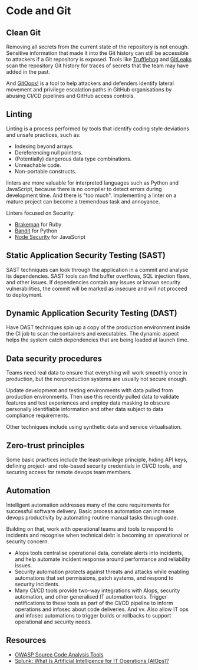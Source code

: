 # Code and Git

## Clean Git

Removing all secrets from the current state of the repository is not enough. Sensitive information that made it into the Git history can still be accessible to attackers if a Git repository is exposed. Tools like [Trufflehog](https://github.com/dxa4481/truffleHog) and [GitLeaks](https://github.com/zricethezav/gitleaks) scan the repository Git history for traces of secrets that the team may have added in the past.

And [GitOops!](https://github.com/ovotech/gitoops) is a tool to help attackers and defenders identify lateral movement and privilege escalation paths in GitHub organisations by abusing CI/CD pipelines and GitHub access controls.

## Linting

Linting is a process performed by tools that identify coding style deviations and unsafe practices, such as:

* Indexing beyond arrays.
* Dereferencing null pointers.
* (Potentially) dangerous data type combinations.
* Unreachable code.
* Non-portable constructs.

linters are more valuable for interpreted languages such as Python and JavaScript, because there is no compiler to detect errors during development time. And there is "too much". Implementing a linter on a mature project can become a tremendous task and annoyance.

Linters focused on Security:

* [Brakeman](https://docs.sourcelevel.io/engines/brakeman/) for Ruby
* [Bandit](https://docs.sourcelevel.io/engines/bandit/) for Python
* [Node Security](https://docs.sourcelevel.io/engines/nodesecurity/) for JavaScript

## Static Application Security Testing (SAST) 

SAST techniques can look through the application in a commit and analyse its dependencies. SAST tools can find buffer overflows, SQL injection flaws, and other issues. If dependencies contain any issues or known security vulnerabilities, the commit will be marked as insecure and will not proceed to deployment.

## Dynamic Application Security Testing (DAST) 

Have DAST techniques spin up a copy of the production environment inside the CI job to scan the containers and executables. The dynamic aspect helps the system catch dependencies that are being loaded at launch time.

## Data security procedures

Teams need real data to ensure that everything will work smoothly once in production, but the nonproduction systems are usually not secure enough.

Update development and testing environments with data pulled from production environments. Then use this recently pulled data to validate features and test experiences and employ data masking to obscure personally identifiable information and other data subject to data compliance requirements.

Other techniques include using synthetic data and service virtualisation. 

## Zero-trust principles

Some basic practices include the least-privilege principle, hiding API keys, defining project- and role-based security credentials in CI/CD tools, and securing access for remote devops team members.

## Automation

Intelligent automation addresses many of the core requirements for successful software delivery. Basic process automation can increase devops productivity by automating routine manual tasks through code. 

Building on that, work with operational teams and tools to respond to incidents and recognise when technical debt is becoming an operational or security concern. 

* AIops tools centralise operational data, correlate alerts into incidents, and help automate incident response around performance and reliability issues.
* Security automation protects against threats and attacks while enabling automations that set permissions, patch systems, and respond to security incidents.
* Many CI/CD tools provide two-way integrations with AIops, security automation, and other generalised IT automation tools. Trigger notifications to these tools as part of the CI/CD pipeline to inform operations and infosec about code deliveries. And vv. Also allow IT ops and infosec automations to trigger builds or rollbacks to support operational and security needs.

## Resources

* [OWASP Source Code Analysis Tools](https://owasp.org/www-community/Source_Code_Analysis_Tools)
* [Splunk: What Is Artificial Intelligence for IT Operations (AIOps)?](https://www.splunk.com/en_us/data-insider/ai-for-it-operations-aiops.html)

